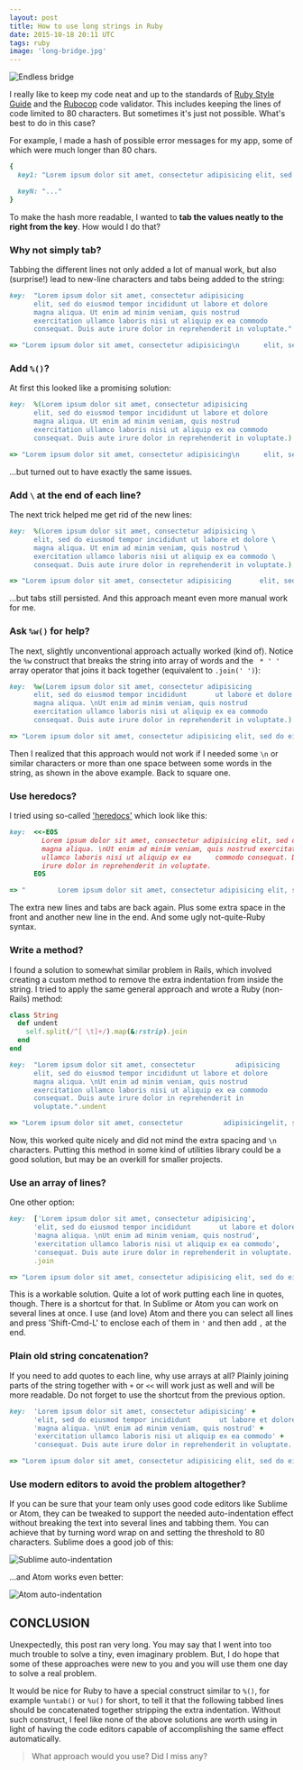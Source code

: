 ```yaml
---
layout: post
title: How to use long strings in Ruby
date: 2015-10-18 20:11 UTC
tags: ruby
image: 'long-bridge.jpg'
---
```


![Endless bridge](long-bridge.jpg)

I really like to keep my code neat and up to the standards of [Ruby Style Guide][ruby-style] and the [Rubocop][rubocop] code validator. This includes keeping the lines of code limited to 80 characters. But sometimes it's just not possible. What's best to do in this case?

[ruby-style]: https://github.com/bbatsov/ruby-style-guide
[rubocop]: http://batsov.com/rubocop/

For example, I made a hash of possible error messages for my app, some of which were much longer than 80 chars.

~~~ruby
{
  key1: "Lorem ipsum dolor sit amet, consectetur adipisicing elit, sed do eiusmod  tempor incididunt ut labore et dolore magna aliqua. Ut enim ad minim veniam, quis nostrud exercitation ullamco laboris nisi ut aliquip ex ea commodo consequat. Duis aute irure dolor in reprehenderit in voluptate.",

  keyN: "..."
}
~~~

To make the hash more readable, I wanted to **tab the values neatly to the right from the key**. How would I do that?

### Why not simply tab?

Tabbing the different lines not only added a lot of manual work, but also (surprise!) lead to new-line characters and tabs being added to the string:

~~~ruby
key:  "Lorem ipsum dolor sit amet, consectetur adipisicing
      elit, sed do eiusmod tempor incididunt ut labore et dolore
      magna aliqua. Ut enim ad minim veniam, quis nostrud
      exercitation ullamco laboris nisi ut aliquip ex ea commodo
      consequat. Duis aute irure dolor in reprehenderit in voluptate."

=> "Lorem ipsum dolor sit amet, consectetur adipisicing\n      elit, sed do eiusmod tempor incididunt ut labore et dolore\n      magna aliqua. Ut enim ad minim veniam, quis nostrud\n      exercitation ullamco laboris nisi ut aliquip ex ea commodo\n      consequat. Duis aute irure dolor in reprehenderit in voluptate."
~~~

### Add ```%()```?

At first this looked like a promising solution:

~~~ruby
key:  %(Lorem ipsum dolor sit amet, consectetur adipisicing
      elit, sed do eiusmod tempor incididunt ut labore et dolore
      magna aliqua. Ut enim ad minim veniam, quis nostrud
      exercitation ullamco laboris nisi ut aliquip ex ea commodo
      consequat. Duis aute irure dolor in reprehenderit in voluptate.)

=> "Lorem ipsum dolor sit amet, consectetur adipisicing\n      elit, sed do eiusmod tempor incididunt ut labore et dolore\n      magna aliqua. Ut enim ad minim veniam, quis nostrud\n      exercitation ullamco laboris nisi ut aliquip ex ea commodo\n      consequat. Duis aute irure dolor in reprehenderit in voluptate."
~~~

...but turned out to have exactly the same issues.

### Add ```\``` at the end of each line?

The next trick helped me get rid of the new lines:

~~~ruby
key:  %(Lorem ipsum dolor sit amet, consectetur adipisicing \
      elit, sed do eiusmod tempor incididunt ut labore et dolore \
      magna aliqua. Ut enim ad minim veniam, quis nostrud \
      exercitation ullamco laboris nisi ut aliquip ex ea commodo \
      consequat. Duis aute irure dolor in reprehenderit in voluptate.)

=> "Lorem ipsum dolor sit amet, consectetur adipisicing       elit, sed do eiusmod tempor incididunt ut labore et dolore       magna aliqua. Ut enim ad minim veniam, quis nostrud       exercitation ullamco laboris nisi ut aliquip ex ea commodo       consequat. Duis aute irure dolor in reprehenderit in voluptate."
~~~

...but tabs still persisted. And this approach meant even more manual work for me.

### Ask ```%w()``` for help?

The next, slightly unconventional approach actually worked (kind of). Notice the ```%w``` construct that breaks the string into array of words and the ``` * ' '``` array operator that joins it back together (equivalent to ```.join(' ')```):

~~~ruby
key:  %w(Lorem ipsum dolor sit amet, consectetur adipisicing
      elit, sed do eiusmod tempor incididunt       ut labore et dolore
      magna aliqua. \nUt enim ad minim veniam, quis nostrud
      exercitation ullamco laboris nisi ut aliquip ex ea commodo
      consequat. Duis aute irure dolor in reprehenderit in voluptate.) * ' '

=> "Lorem ipsum dolor sit amet, consectetur adipisicing elit, sed do eiusmod tempor incididunt ut labore et dolore magna aliqua. \\nUt enim ad minim veniam, quis nostrud exercitation ullamco laboris nisi ut aliquip ex ea commodo consequat. Duis aute irure dolor in reprehenderit in voluptate."
~~~

Then I realized that this approach would not work if I needed some ```\n``` or similar characters or more than one space between some words in the string, as shown in the above example. Back to square one.

### Use heredocs?

I tried using so-called ['heredocs'][heredoc] which look like this:

[heredoc]: https://en.wikibooks.org/wiki/Ruby_Programming/Here_documents

~~~ruby
key:  <<-EOS
        Lorem ipsum dolor sit amet, consectetur adipisicing elit, sed do eiusmod
        magna aliqua. \nUt enim ad minim veniam, quis nostrud exercitation
        ullamco laboris nisi ut aliquip ex ea      commodo consequat. Duis aute
        irure dolor in reprehenderit in voluptate.
      EOS

=> "        Lorem ipsum dolor sit amet, consectetur adipisicing elit, sed do eiusmod\n        magna aliqua. \nUt enim ad minim veniam, quis nostrud exercitation\n        ullamco laboris nisi ut aliquip ex ea      commodo consequat. Duis aute\n        irure dolor in reprehenderit in voluptate.\n"
~~~

The extra new lines and tabs are back again. Plus some extra space in the front and another new line in the end. And some ugly not-quite-Ruby syntax.

### Write a method?

I found a solution to somewhat similar problem in Rails, which involved creating a custom method to remove the extra indentation from inside the string. I tried to apply the same general approach and wrote a Ruby (non-Rails) method:

~~~ruby
class String
  def undent
    self.split(/^[ \t]+/).map(&:rstrip).join
  end
end

key:  "Lorem ipsum dolor sit amet, consectetur          adipisicing
      elit, sed do eiusmod tempor incididunt ut labore et dolore
      magna aliqua. \nUt enim ad minim veniam, quis nostrud
      exercitation ullamco laboris nisi ut aliquip ex ea commodo
      consequat. Duis aute irure dolor in reprehenderit in
      voluptate.".undent

=> "Lorem ipsum dolor sit amet, consectetur          adipisicingelit, sed do eiusmod tempor incididunt ut labore et doloremagna aliqua. \nUt enim ad minim veniam, quis nostrudexercitation ullamco laboris nisi ut aliquip ex ea commodoconsequat. Duis aute irure dolor in reprehenderit involuptate."
~~~

Now, this worked quite nicely and did not mind the extra spacing and ```\n``` characters. Putting this method in some kind of utilities library could be a good solution, but may be an overkill for smaller projects.

### Use an array of lines?

One other option:

~~~ruby
key:  ['Lorem ipsum dolor sit amet, consectetur adipisicing',
      'elit, sed do eiusmod tempor incididunt       ut labore et dolore',
      'magna aliqua. \nUt enim ad minim veniam, quis nostrud',
      'exercitation ullamco laboris nisi ut aliquip ex ea commodo',
      'consequat. Duis aute irure dolor in reprehenderit in voluptate.']
      .join

=> "Lorem ipsum dolor sit amet, consectetur adipisicing elit, sed do eiusmod tempor incididunt ut labore et dolore magna aliqua. \\nUt enim ad minim veniam, quis nostrud exercitation ullamco laboris nisi ut aliquip ex ea commodo consequat. Duis aute irure dolor in reprehenderit in voluptate."
~~~

This is a workable solution. Quite a lot of work putting each line in quotes, though. There is a shortcut for that. In Sublime or Atom you can work on several lines at once. I use (and love) Atom and there you can select all lines and press 'Shift-Cmd-L' to enclose each of them in ```'``` and then add ```,``` at the end.

### Plain old string concatenation?

If you need to add quotes to each line, why use arrays at all? Plainly joining parts of the string together with ```+``` or ```<<``` will work just as well and will be more readable. Do not forget to use the shortcut from the previous option.

~~~ruby
key:  'Lorem ipsum dolor sit amet, consectetur adipisicing' +
      'elit, sed do eiusmod tempor incididunt       ut labore et dolore' +
      'magna aliqua. \nUt enim ad minim veniam, quis nostrud' +
      'exercitation ullamco laboris nisi ut aliquip ex ea commodo' +
      'consequat. Duis aute irure dolor in reprehenderit in voluptate.'

=> "Lorem ipsum dolor sit amet, consectetur adipisicing elit, sed do eiusmod tempor incididunt ut labore et dolore magna aliqua. \\nUt enim ad minim veniam, quis nostrud exercitation ullamco laboris nisi ut aliquip ex ea commodo consequat. Duis aute irure dolor in reprehenderit in voluptate."
~~~

### Use modern editors to avoid the problem altogether?

If you can be sure that your team only uses good code editors like Sublime or Atom, they can be tweaked to support the needed auto-indentation effect without breaking the text into several lines and tabbing them. You can achieve that by turning word wrap on and setting the threshold to 80 characters. Sublime does a good job of this:

![Sublime auto-indentation](sublime-auto-indent.png)

...and Atom works even better:

![Atom auto-indentation](atom-auto-indent.png)

## CONCLUSION

Unexpectedly, this post ran very long. You may say that I went into too much trouble to solve a tiny, even imaginary problem. But, I do hope that some of these approaches were new to you and you will use them one day to solve a real problem.

It would be nice for Ruby to have a special construct similar to ```%()```, for example ```%untab()``` or ```%u()``` for short, to tell it that the following tabbed lines should be concatenated together stripping the extra indentation. Without such construct, I feel like none of the above solutions are worth using in light of having the code editors capable of accomplishing the same effect automatically.

> What approach would you use? Did I miss any?
